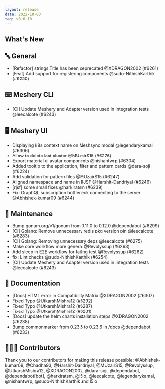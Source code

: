 ```yaml
---
layout: release
date: 2022-10-03
tag: v0.6.10
---
```


## What's New
## 🔤 General
- [Refactor] strings.Title has been deprecated @XDRAGON2002 (#6261)
- [Feat] Add support for registering components @sudo-NithishKarthik (#6250)

## ⌨️ Meshery CLI

- [CI] Update Meshery and Adapter version used in integration tests @leecalcote (#6243)

## 🖥 Meshery UI

- Displaying k8s context name on Meshsync modal @legendarykamal (#6306)
- Allow to delete last cluster @MUzairS15 (#6276)
- Export material ui avatar components @nishantwrp (#6304)
- Added tooltip to the application, filter and pattern cards @dara-soji (#6224)
- Add validation for pattern files @MUzairS15 (#6247)
- Aligned namespace and name in RJSF @Harshit-Dandriyal (#6246)
- [rjsf] some small fixes  @harkiratsm (#6239)
- Fix: GraphQL subscription bottleneck connecting to the server @Abhishek-kumar09 (#6244)

## 🧰 Maintenance

- Bump gonum.org/v1/gonum from 0.11.0 to 0.12.0 @dependabot (#6299)
- [CI] Golang: Remove unnecessary redis pkg version pin @leecalcote (#6283)
- [CI] Golang: Removing unnecessary deps @leecalcote (#6275)
- Make core workflow more general @Revolyssup (#6263)
- Add sleep in E2E workflow for failing test @Revolyssup (#6262)
- fix: Lint checks @sudo-NithishKarthik (#6254)
- [CI] Update Meshery and Adapter version used in integration tests @leecalcote (#6243)

## 📖 Documentation

- [Docs] HTML error in Compatibility Matrix @XDRAGON2002 (#6307)
- Fixed Typo @UtkarshMishra12 (#6292)
- Fixed Typo @UtkarshMishra12 (#6287)
- Fixed Typo @UtkarshMishra12 (#6281)
- [Docs] update the helm charts installation steps @XDRAGON2002 (#6238)
- Bump commonmarker from 0.23.5 to 0.23.6 in /docs @dependabot (#6233)

## 👨🏽‍💻 Contributors

Thank you to our contributors for making this release possible:
@Abhishek-kumar09, @Chadha93, @Harshit-Dandriyal, @MUzairS15, @Revolyssup, @UtkarshMishra12, @XDRAGON2002, @dara-soji, @dependabot, @dependabot[bot], @harkiratsm, @l5io, @leecalcote, @legendarykamal, @nishantwrp, @sudo-NithishKarthik and l5io
